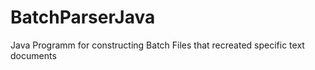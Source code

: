 # BatchParserJava
Java Programm for constructing Batch Files that recreated specific text documents
